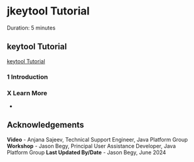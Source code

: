 # jkeytool Tutorial
Duration: 5 minutes


## keytool Tutorial

[keytool Tutorial]()

### 1 Introduction



### X Learn More
- 


## Acknowledgements
**Video** - Anjana Sajeev, Technical Support Engineer, Java Platform Group
**Workshop** -  Jason Begy, Principal User Assistance Developer, Java Platform Group
**Last Updated By/Date** - Jason Begy,  June 2024



